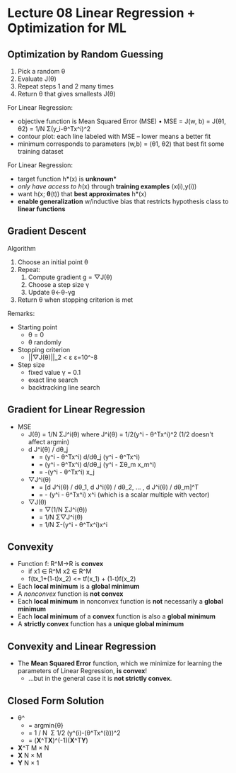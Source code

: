 # Lecture 08 Linear Regression + Optimization for ML



## Optimization by Random Guessing

1. Pick a random θ
2. Evaluate J(θ)
3. Repeat steps 1 and 2 many times
4. Return θ that gives smallests J(θ)

For Linear Regression:

* objective function is Mean Squared Error (MSE) • MSE = J(w, b) = J(θ1, θ2) = 1/N Σ(y_i-θ^Tx^i)^2
* contour plot: each line labeled with MSE – lower means a better fit
* minimum corresponds to parameters (w,b) = (θ1, θ2) that best fit some training dataset

For Linear Regression:

* target function h*(x) is **unknown***
* *only have access to h*(x) through **training examples** (x(i),y(i))
* want h(x; **θ**(t)) that **best approximates** h*(x)
* **enable generalization** w/inductive bias that restricts hypothesis class to **linear functions**

## Gradient Descent

Algorithm

1. Choose an initial point θ
2. Repeat:
   1. Compute gradient g = ▽J(θ)
   2. Choose a step size γ
   3. Update θ<-θ-γg
3. Return θ when stopping criterion is met

Remarks:

* Starting point
  * θ = 0
  * θ randomly
* Stopping criterion
  * ||▽J(θ)||_2 < ε ε=10^-8
* Step size
  * fixed value γ = 0.1
  * exact line search
  * backtracking line search

## Gradient for Linear Regression

* MSE
  * J(θ) = 1/N ΣJ^i(θ) where J^i(θ) = 1/2(y^i - θ^Tx^i)^2 (1/2 doesn't affect argmin)
  * d J^i(θ) / dθ_j
    * = (y^i - θ^Tx^i) d/dθ\_j (y^i - θ^Tx^i)
    * = (y^i - θ^Tx^i) d/dθ\_j (y^i - Σθ\_m x\_m^i)
    * = -(y^i - θ^Tx^i) x\_j
  * ▽J^i(θ)
    * = [d J^i(θ) / dθ\_1, d J^i(θ) / dθ\_2, ... , d J^i(θ) / dθ\_m]^T
    * = - (y^i - θ^Tx^i) x^i (which is a scalar multiple with vector)
  * ▽J(θ)
    * = ▽(1/N ΣJ^i(θ))
    * = 1/N Σ▽J^i(θ)
    * = 1/N Σ-(y^i - θ^Tx^i)x^i

## Convexity

* Function f: R^M->R is **convex**
  * if x1 ∈ R^M x2 ∈ R^M
  * f(tx\_1+(1-t)x\_2) <= tf(x\_1) + (1-t)f(x\_2)
* Each **local minimum** is a **global minimum**
* A *nonconvex* function is **not convex**
* Each **local minimum** in nonconvex function is **not** necessarily a **global minimum**
* Each **local minimum** of a **convex** function is also a **global minimum**
* A **strictly convex** function has a **unique global minimum**

## Convexity and Linear Regression

* The **Mean Squared Error** function, which we minimize for learning the parameters of Linear Regression, **is convex**!
  * ...but in the general case it is **not strictly convex**.

## Closed Form Solution

* θ^
  * = argmin{θ}
  * = 1 / N  Σ 1/2 (y^(i)-(θ^Tx^(i)))^2
  * = (**X**^T**X**)^(-1)(**X**^T**Y**)
* **X**^T M × N
* **X** N × M
* **Y** N × 1